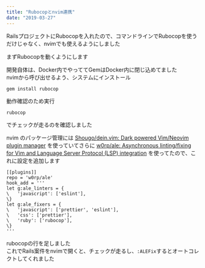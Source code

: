 ```yaml
---
title: "Rubocopとnvim連携"
date: "2019-03-27"
---
```


RailsプロジェクトにRubocopを入れたので、コマンドラインでRubocopを使うだけじゃなく、nvimでも使えるようにしました

まずRubocopを動くようにします

開発自体は、Docker内でやっててGemはDocker内に閉じ込めてました  
nvimから呼び出せるよう、システムにインストール

```
gem install rubocop
```

動作確認のため実行

```
rubocop
```

でチェックが走るのを確認しました

nvim のパッケージ管理には [Shougo/dein\.vim: Dark powered Vim/Neovim plugin manager](https://github.com/Shougo/dein.vim) を使っていてさらに
[w0rp/ale: Asynchronous linting/fixing for Vim and Language Server Protocol \(LSP\) integration](https://github.com/w0rp/ale) を使ってたので、これに設定を追加します

```
[[plugins]]
repo = 'w0rp/ale'
hook_add = '''
let g:ale_linters = {
\   'javascript': ['eslint'],
\}
let g:ale_fixers = {
\   'javascript': ['prettier', 'eslint'],
\   'css': ['prettier'],
\   'ruby': ['rubocop'],
\}
'''
```

rubocopの行を足しました  
これでRails案件をnvimで開くと、チェックが走るし、```:ALEFix```するとオートコレクトしてくれました